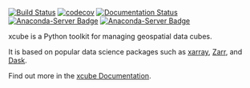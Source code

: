 [![Build Status](https://ci.appveyor.com/api/projects/status/h4m43pwga7pjoftl/branch/master?svg=true)](https://ci.appveyor.com/project/bcdev/xcube)
[![codecov](https://codecov.io/gh/dcs4cop/xcube/branch/master/graph/badge.svg)](https://codecov.io/gh/dcs4cop/xcube)
[![Documentation Status](https://readthedocs.org/projects/xcube/badge/?version=latest)](https://xcube.readthedocs.io/en/latest/?badge=latest)
[![Anaconda-Server Badge](https://anaconda.org/conda-forge/xcube/badges/version.svg)](https://anaconda.org/conda-forge/xcube)
[![Anaconda-Server Badge](https://anaconda.org/conda-forge/xcube/badges/license.svg)](https://anaconda.org/conda-forge/xcube)

xcube is a Python toolkit for managing geospatial data cubes. 

It is based on popular data science packages such as 
[xarray](http://xarray.pydata.org/), [Zarr](https://zarr.readthedocs.io/), and [Dask](https://dask.org/).

Find out more in the [xcube Documentation](https://xcube.readthedocs.io).
